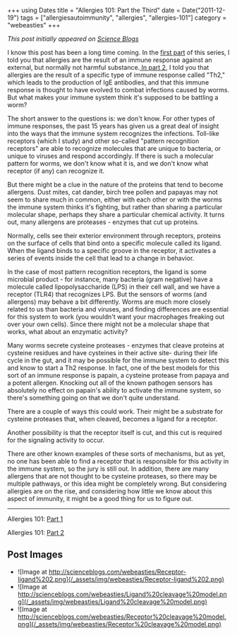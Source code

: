 +++
using Dates
title = "Allergies 101: Part the Third"
date = Date("2011-12-19")
tags = ["allergiesautoimmunity", "allergies", "allergies-101"]
category = "webeasties"
+++

_This post initially appeared on [Science Blogs](http://scienceblogs.com/webeasties)_

I know this post has been a long time coming. In the [first part](http://scienceblogs.com/webeasties/2011/11/allergies_101.php) of this series, I told you that allergies are the result of an immune response against an external, but normally not harmful substance.[ In part 2](http://scienceblogs.com/webeasties/2011/11/allergies_101_-_part_deux.php), I told you that allergies are the result of a specific type of immune response called "Th2," which leads to the production of IgE antibodies, and that this immune response is thought to have evolved to combat infections caused by worms. But what makes your immune system think it's supposed to be battling a worm?

The short answer to the questions is: we don't know. For other types of immune responses, the past 15 years has given us a great deal of insight into the ways that the immune system recognizes the infections. Toll-like receptors (which I study) and other so-called "pattern recognition receptors" are able to recognize molecules that are unique to bacteria, or unique to viruses and respond accordingly. If there is such a molecular pattern for worms, we don't know what it is, and we don't know what receptor (if any) can recognize it.

But there might be a clue in the nature of the proteins that tend to become allergens. Dust mites, cat dander, birch tree pollen and papayas may not seem to share much in common, either with each other or with the worms the immune system thinks it's fighting, but rather than sharing a particular molecular shape, perhaps they share a particular chemical activity. It turns out, many allergens are proteases - enzymes that cut up proteins.

Normally, cells see their exterior environment through receptors, proteins on the surface of cells that bind onto a specific molecule called its ligand. When the ligand binds to a specific groove in the receptor, it activates a series of events inside the cell that lead to a change in behavior. 

In the case of most pattern recognition receptors, the ligand is some microbial product - for instance, many bacteria (gram negative) have a molecule called lipopolysaccharide (LPS) in their cell wall, and we have a receptor (TLR4) that recognizes LPS. But the sensors of worms (and allergens) may behave a bit differently. Worms are much more closely related to us than bacteria and viruses, and finding differences are essential for this system to work (you wouldn't want your macrophages freaking out over your own cells). Since there might not be a molecular shape that works, what about an enzymatic activity?

Many worms secrete cysteine proteases - enzymes that cleave proteins at cysteine residues and have cysteines in their active site- during their life cycle in the gut, and it may be possible for the immune system to detect this and know to start a Th2 response. In fact, one of the best models for this sort of an immune response is papain, a cysteine protease from papaya and a potent allergen. Knocking out all of the known pathogen sensors has absolutely no effect on papain's ability to activate the immune system, so there's something going on that we don't quite understand.

There are a couple of ways this could work. Their might be a substrate for cysteine proteases that, when cleaved, becomes a ligand for a receptor.

Another possibility is that the receptor itself is cut, and this cut is required for the signaling activity to occur. 

There are other known examples of these sorts of mechanisms, but as yet, no one has been able to find a receptor that is responsible for this activity in the immune system, so the jury is still out. In addition, there are many allergens that are not thought to be cysteine proteases, so there may be multiple pathways, or this idea might be completely wrong. But considering allergies are on the rise, and considering how little we know about this aspect of immunity, it might be a good thing for us to figure out.

-------

Allergies 101: [Part 1](http://scienceblogs.com/webeasties/2011/11/allergies_101.php)

Allergies 101: [Part 2](http://scienceblogs.com/webeasties/2011/11/allergies_101_-_part_deux.php)

      
  

 ## Post Images

- ![Image at http://scienceblogs.com/webeasties/Receptor-ligand%202.png](/_assets/img/webeasties/Receptor-ligand%202.png)
- ![Image at http://scienceblogs.com/webeasties/Ligand%20cleavage%20model.png](/_assets/img/webeasties/Ligand%20cleavage%20model.png)
- ![Image at http://scienceblogs.com/webeasties/Receptor%20cleavage%20model.png](/_assets/img/webeasties/Receptor%20cleavage%20model.png)

